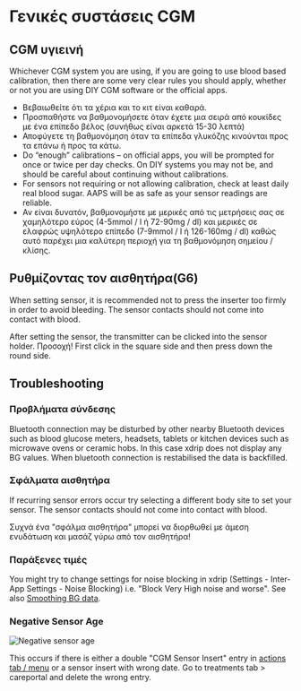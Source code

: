 # Γενικές συστάσεις CGM

## CGM υγιεινή

Whichever CGM system you are using, if you are going to use blood based calibration, then there are some very clear rules you should apply, whether or not you are using DIY CGM software or the official apps.

-   Βεβαιωθείτε ότι τα χέρια και το κιτ είναι καθαρά.
-   Προσπαθήστε να βαθμονομήσετε όταν έχετε μια σειρά από κουκίδες με ένα επίπεδο βέλος (συνήθως είναι αρκετά 15-30 λεπτά)
-   Αποφύγετε τη βαθμονόμηση όταν τα επίπεδα γλυκόζης κινούνται προς τα επάνω ή προς τα κάτω.
-   Do “enough” calibrations – on official apps, you will be prompted for once or twice per day checks. On DIY systems you may not be, and should be careful about continuing without calibrations.
-   For sensors not requiring or not allowing calibration, check at least daily real blood sugar. AAPS will be as safe as your sensor readings are reliable.
-   Αν είναι δυνατόν, βαθμονομήστε με μερικές από τις μετρήσεις σας σε χαμηλότερο εύρος (4-5mmol / l ή 72-90mg / dl) και μερικές σε ελαφρώς υψηλότερο επίπεδο (7-9mmol / l ή 126-160mg / dl) καθώς αυτό παρέχει μια καλύτερη περιοχή για τη βαθμονόμηση σημείου / κλίσης.

## Ρυθμίζοντας τον αισθητήρα(G6)

When setting sensor, it is recommended not to press the inserter too firmly in order to avoid bleeding. The sensor contacts should not come into contact with blood.

After setting the sensor, the transmitter can be clicked into the sensor holder. Προσοχή! First click in the square side and then press down the round side.

## Troubleshooting

### Προβλήματα σύνδεσης

Bluetooth connection may be disturbed by other nearby Bluetooth devices such as blood glucose meters, headsets, tablets or kitchen devices such as microwave ovens or ceramic hobs. In this case xdrip does not display any BG values. When bluetooth connection is restabilised the data is backfilled.

### Σφάλματα αισθητήρα

If recurring sensor errors occur try selecting a different body site to set your sensor. The sensor contacts should not come into contact with blood.

Συχνά ένα "σφάλμα αισθητήρα" μπορεί να διορθωθεί με άμεση ενυδάτωση και μασάζ γύρω από τον αισθητήρα!

### Παράξενες τιμές

You might try to change settings for noise blocking in xdrip (Settings - Inter-App Settings - Noise Blocking) i.e. "Block Very High noise and worse". See also [Smoothing BG data](../CompatibleCgms/SmoothingBloodGlucoseData.md).

### Negative Sensor Age

![Negative sensor age](../images/Troubleshooting_SensorAge.png)

This occurs if there is either a double "CGM Sensor Insert" entry in [actions tab / menu](../DailyLifeWithAaps/AapsScreens.md#action-tab) or a sensor insert with wrong date. Go to treatments tab \> careportal and delete the wrong entry.
